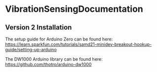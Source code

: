 # VibrationSensingDocumentation

## Version 2 Installation
The setup guide for Arduino Zero can be found here:
https://learn.sparkfun.com/tutorials/samd21-minidev-breakout-hookup-guide/setting-up-arduino

The DW1000 Arduino library can be found here:
https://github.com/thotro/arduino-dw1000

